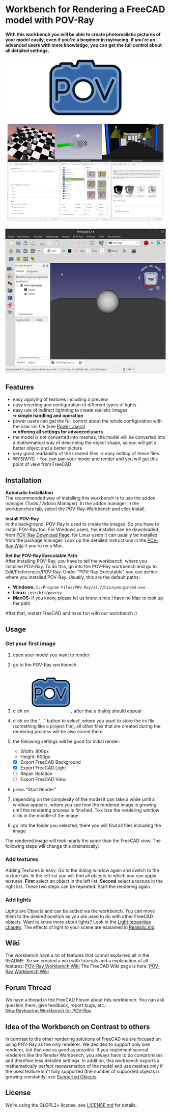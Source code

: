 # Workbench for Rendering a FreeCAD model with POV-Ray

**With this workbench you will be able to create photorealistic pictures of your model easily, even if you're a beginner in raytracing. If you're an advanced users with more knowledge, you can get the full control about all detailed settings.**

![Logo and Renderings](README_img.png)

![Screencast of the Rendering](Workbench_Demo.gif)

## Features

* easy applying of textures including a preview
* easy inserting and configuration of different types of lights
* easy use of indirect lightning to create realistic images  
  **⇨ simple handling and operation**
* power users can get the full control about the whole configuration with the user inc file (see [Power Users](doc/PowerUser.md))  
  **⇨ offering all settings for advanced users**
* the model is not converted into meshes, the model will be converted into a mathematical way of describing the object shape, so you will get a better object and a better picture
* very good readability of the created files → easy editing of these files
* WYSIWYG - You can pan your model and render and you will get this point of view from FreeCAD

## Installation

**Automatic Installation**  
The recommended way of installing this workbench is to use the addon manager (Tools / Addon Manager). In the addon manager in the workbenches tab, select the POV-Ray-Workbench and click install.

**Install POV-Ray**  
In the background, POV-Ray is used to create the images. So you have to install POV-Ray too:
For Windows users, the installer can be downloaded from [POV-Ray Download Page](https://www.povray.org/download/), for Linux users it can usually be installed from the package manager. Look up the detailed instructions in the [POV-Ray Wiki](https://wiki.povray.org/content/HowTo:Install_POV) if you're on a Mac.

**Set the POV-Ray Executable Path**  
After installing POV-Ray, you have to tell the workbench, where you installed POV-Ray. To do this, go into the POV-Ray workbench and go to Edit/Preferences/POV-Ray. Under "POV-Ray Executable" you can define where you installed POV-Ray. Usually, this are the default paths:
- **Windows:** `C:/Program Files/POV-Ray/v3.7/bin/pvengine64.exe`
- **Linux:** `/usr/bin/povray`
- **MacOS:** if you know, please let us know, since I have no Mac to look up the path

After that, restart FreeCAD and have fun with our workbench :)

## Usage

### Get your first image

1. open your model you want to render
2. go to the POV-Ray workbench
3. click on ![Settings & Render Icon](icons/logo.svg), after that a dialog should appear
4. click on the "..." button to select, where you want to store the ini file (something like a project file), all other files that are created during the rendering process will be also stored there
5. the following settings will be good for initial render:
  
   * Width: 800px
   * Height: 600px
   * [x] Export FreeCAD Background
   * [x] Export FreeCAD Light
   * [ ] Repair Rotation
   * [ ] Export FreeCAD View
  
6. press "Start Render"
7. depending on the complexity of the model it can take a while until a window appears, where you see how the rendered image is growing until the rendering process is finished. To close the rendering window click in the middle of the image.
8. go into the folder you selected, there you will find all files including the image

The rendered image will look nearly the same than the FreeCAD view. The following steps will change this dramatically:

### Add textures

Adding Textures is easy: Go to the dialog window again and switch to the texture tab. In the left list you will find all objects to which you can apply textures. **First** select an object in the left list. **Second** select a texture in the right list. These two steps can be repeated.
Start the rendering again.

### Add lights

Lights are Objects and can be added via the workbench. You can move them to the desired position as you are used to do with other FreeCAD objects.
Want to know more about lights? Look in the [Light properties chapter](doc/LightProperties.md). The effects of light to your scene are explained in [Realistic.md](doc/Realistic.md).

## Wiki

The workbench have a lot of features that cannot explained all in the README. So we created a wiki with tutorials and a explanation of all features: [POV-Ray Workbench Wiki](doc/)
The FreeCAD Wiki page is here: [POV-Ray Workbench Wiki](https://wiki.freecadweb.org/POV-Ray-Rendering_Workbench)

## Forum Thread

We have a thread in the FreeCAD Forum about this workbench. You can ask question there, give feedback, report bugs, etc.:  
[New Raytracing Workbench for POV-Ray](https://forum.freecadweb.org/viewtopic.php?f=9&t=48629)

## Idea of the Workbench on Contrast to others

In contrast to the other rendering solutions of FreeCAD we are focused on using POV-Ray as the only renderer. We decided to support only one renderer, but that one as good as possible. If you implement several renderers like the Render Workbench, you always have to do compromises and therefore less detailed settings. In addition, this workbench exports a mathematically perfect representation of the model and use meshes only if the used feature isn't fully supported (the number of supported objects is growing constantly; see [Supported Objects](doc/Supported.md).

## License

We're using the GLGPL2+ license, see [LICENSE.md](LICENSE.md) for details.
